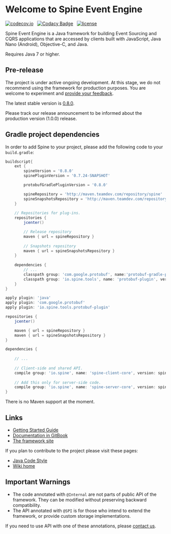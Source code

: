 # Welcome to Spine Event Engine

 [![codecov.io](https://codecov.io/github/SpineEventEngine/core-java/coverage.svg?branch=master)](https://codecov.io/github/SpineEventEngine/core-java?branch=master) &nbsp;
 [![Codacy Badge](https://api.codacy.com/project/badge/Grade/dc09a913cbe544dba54a21116d3f5fc7)](https://www.codacy.com/app/SpineEventEngine/core-java?utm_source=github.com&amp;utm_medium=referral&amp;utm_content=SpineEventEngine/core-java&amp;utm_campaign=Badge_Grade) &nbsp;
[![license](https://img.shields.io/badge/license-Apache%20License%202.0-blue.svg?style=flat)](http://www.apache.org/licenses/LICENSE-2.0)

Spine Event Engine is a Java framework for building Event Sourcing and CQRS applications that are accessed by
clients built with JavaScript, Java Nano (Android), Objective-C, and Java.

Requires Java 7 or higher.

## Pre-release
The project is under active ongoing development. At this stage, we do not recommend using the framework for production purposes.
You are welcome to experiment and [provide your feedback][email-developers].

The latest stable version is [0.8.0][latest-release].

Please track our release announcement to be informed about the production version (1.0.0) release.  

## Gradle project dependencies

In order to add Spine to your project, please add the following code to your `build.gradle`:

```groovy
buildscript{
    ext {
        spineVersion = '0.8.0'
        spinePluginVersion = '0.7.24-SNAPSHOT'

        protobufGradlePluginVersion = '0.8.0'

        spineRepository = 'http://maven.teamdev.com/repository/spine'
        spineSnapshotsRepository = 'http://maven.teamdev.com/repository/spine-snapshots'
    }
    
    // Repositories for plug-ins.
    repositories {
        jcenter()

        // Release repository
        maven { url = spineRepository }
        
        // Snapshots repository
        maven { url = spineSnapshotsRepository }
    }
        
    dependencies {
        // ...
        classpath group: 'com.google.protobuf', name:'protobuf-gradle-plugin', version: protobufGradlePluginVersion        
        classpath group: 'io.spine.tools', name: 'protobuf-plugin', version: spinePluginVersion
    }
}

apply plugin: 'java'
apply plugin: 'com.google.protobuf'
apply plugin: 'io.spine.tools.protobuf-plugin'

repositories {
    jcenter()

    maven { url = spineRepository }
    maven { url = spineSnapshotsRepository }
}

dependencies {
        
    // ...
    
    // Client-side and shared API. 
    compile group: 'io.spine', name: 'spine-client-core', version: spineVersion
    
    // Add this only for server-side code. 
    compile group: 'io.spine', name: 'spine-server-core', version: spineVersion
}
```
There is no Maven support at the moment. 

## Links
* [Getting Started Guide][getting-started]
* [Documentation in GitBook][spine-git-book]
* [The framework site][spine-site]

If you plan to contribute to the project please visit these pages:
* [Java Code Style][java-code-style]
* [Wiki home][wiki-home]

## Important Warnings
* The code annotated with `@Internal` are not parts of public API of the framework. 
They can be modified without preserving backward compatibility.
* The API annotated with `@SPI` is for those who intend to extend the framework, 
or provide custom storage implementations. 

If you need to use API with one of these annotations, please [contact us][email-developers].

[email-developers]: mailto:spine-developers@teamdev.com
[latest-release]: https://github.com/SpineEventEngine/core-java/releases/tag/0.8.0 
[spine-site]: https://spine3.org/
[spine-git-book]: https://docs.spine3.org/
[wiki-home]: https://github.com/SpineEventEngine/core-java/wiki
[java-code-style]: https://github.com/SpineEventEngine/core-java/wiki/Java-Code-Style 
[getting-started]: https://github.com/SpineEventEngine/documentation/blob/master/getting-started/index.md
